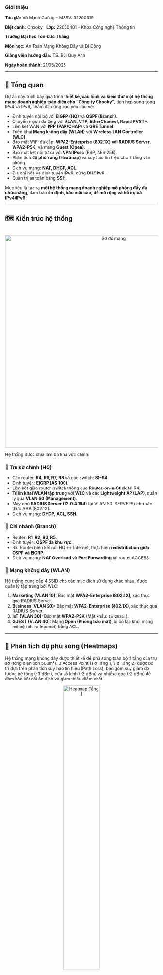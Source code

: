 ### Giới thiệu
**Tác giả:** Võ Mạnh Cường – MSSV: 52200319  

**Biệt danh:** Chooky  
**Lớp:** 22050401 – Khoa Công nghệ Thông tin  

**Trường Đại học Tôn Đức Thắng**  

**Môn học:** An Toàn Mạng Không Dây và Di Động

**Giảng viên hướng dẫn:** TS. Bùi Quy Anh

**Ngày hoàn thành:** 21/05/2025  


---
## 🧭 Tổng quan

Dự án này trình bày quá trình **thiết kế, cấu hình và kiểm thử một hệ thống mạng doanh nghiệp toàn diện cho "Công ty Chooky"**, tích hợp song song IPv4 và IPv6, nhằm đáp ứng các yêu cầu về:

* Định tuyến nội bộ với **EIGRP (HQ)** và **OSPF (Branch)**.
* Chuyển mạch đa tầng với **VLAN, VTP, EtherChannel, Rapid PVST+**.
* Liên kết WAN với **PPP (PAP/CHAP)** và **GRE Tunnel**.
* Triển khai **Mạng không dây (WLAN)** với **Wireless LAN Controller (WLC)**.
* Bảo mật WiFi đa cấp: **WPA2-Enterprise (802.1X) với RADIUS Server**, **WPA2-PSK**, và mạng **Guest (Open)**.
* Bảo mật kết nối từ xa với **VPN IPsec** (ESP, AES 256).
* Phân tích **độ phủ sóng (Heatmap)** và suy hao tín hiệu cho 2 tầng văn phòng.
* Dịch vụ mạng: **NAT, DHCP, ACL**.
* Địa chỉ hóa và định tuyến **IPv6**, cùng **DHCPv6**.
* Quản trị an toàn bằng **SSH**.

Mục tiêu là tạo ra **một hệ thống mạng doanh nghiệp mô phỏng đầy đủ chức năng**, đảm bảo **ổn định, bảo mật cao, dễ mở rộng và hỗ trợ cả IPv4/IPv6**.

---

## 🗺️ Kiến trúc hệ thống
<p align="center">
  <img src="IMGs/topology.png" alt="Sơ đồ mạng" width="700">
</p>


Hệ thống được chia làm ba khu vực chính:

### 🏢 Trụ sở chính (HQ)
* Các router: **R4, R6, R7, R8** và các switch: **S1–S4**.
* Định tuyến: **EIGRP (AS 100)**.
* Liên kết giữa router–switch thông qua **Router-on-a-Stick** tại R4.
* **Triển khai WLAN tập trung** với **WLC** và các **Lightweight AP (LAP)**, quản lý qua **VLAN 60 (Management)**.
* Máy chủ **RADIUS Server (12.0.4.194)** tại VLAN 50 (SERVERS) cho xác thực AAA (802.1X).
* Dịch vụ mạng: **DHCP, ACL, SSH**.

### 🏬 Chi nhánh (Branch)
* Router: **R1, R2, R3, R5**.
* Định tuyến: **OSPF đa khu vực**.
* R5: Router biên kết nối HQ ↔ Internet, thực hiện **redistribution giữa OSPF và EIGRP**.
* Dịch vụ mạng: **NAT Overload** và **Port Forwarding** tại router ACCESS.

### 📶 Mạng không dây (WLAN)
Hệ thống cung cấp 4 SSID cho các mục đích sử dụng khác nhau, được quản lý tập trung bởi WLC:
1.  **Marketing (VLAN 10):** Bảo mật **WPA2-Enterprise (802.1X)**, xác thực qua RADIUS Server.
2.  **Business (VLAN 20):** Bảo mật **WPA2-Enterprise (802.1X)**, xác thực qua RADIUS Server.
3.  **IoT (VLAN 30):** Bảo mật **WPA2-PSK** (Mật khẩu: `IoT2025!`).
4.  **GUEST (VLAN 40):** Mạng **Open (Không bảo mật)**, bị cô lập khỏi mạng nội bộ (chỉ ra Internet) bằng ACL.

---
## 📡 Phân tích độ phủ sóng (Heatmaps)

Hệ thống mạng không dây được thiết kế để phủ sóng toàn bộ 2 tầng của trụ sở (tổng diện tích 500m²). 3 Access Point (1 ở Tầng 1, 2 ở Tầng 2) được bố trí dựa trên phân tích suy hao tín hiệu (Path Loss), bao gồm suy giảm do tường bê tông (-3 dBm), cửa sổ kính (-2 dBm) và nhiễxạ góc (-2 dBm) để đảm bảo kết nối ổn định và giảm thiểu điểm chết.

<p align="center">
  <img src="IMGs/heatmap_tang_1.png" alt="Heatmap Tầng 1" width="49%">
  <img src="IMGs/heatmap_tang_2.png" alt="Heatmap Tầng 2" width="49%">
</p>

---
## ⚙️ Các công nghệ và kỹ thuật chính

| Thành phần | Mô tả |
|---|---|
| **Định tuyến IPv4** | EIGRP tại HQ, OSPF đa khu vực tại chi nhánh, redistribution tại R5. |
| **Định tuyến IPv6** | EIGRP for IPv6, static default route, inter-VLAN routing. |
| **Chuyển mạch** | VLAN, VTP Server/Client, EtherChannel (LACP), Rapid-PVST+. |
| **WAN** | PPP (PAP/CHAP), GRE Tunnel giữa R6–R8. |
| **Mạng không dây (WLAN)** | **Wireless LAN Controller (WLC)**, Lightweight APs (LAP), 4 SSIDs, quản lý qua VLAN 60. |
| **Bảo mật WLAN** | **WPA2-Enterprise (802.1X)**, **WPA2-PSK**, **RADIUS (AAA) Server**. |
| **Bảo mật VPN** | **IPsec (ESP, AES 256, SHA-HMAC)** bảo mật kết nối giữa R6-R7 và R7-R8. |
| **Dịch vụ mạng** | NAT Overload, Port Forwarding, DHCPv4, DHCPv6, ACL bảo mật. |
| **Quản trị** | SSH, Access Control List, hostname và domain riêng. |
| **Prefix IPv6** | `2019:ABBA:CDDC::/48` chia /64 cho từng VLAN. |
| **Thiết bị mô phỏng** | Router Cisco, Switch Cisco, WLC-PT, LAP-PT, Server-PT. |

---

### Hướng dẫn sử dụng báo cáo và file cấu hình

Báo cáo mô tả chi tiết **thiết kế, phân bổ địa chỉ, cấu hình và kết quả kiểm thử**.  

File cấu hình Packet Tracer (pkt) đi kèm chứa mô hình mạng tương ứng, bao gồm các router, switch, WLC, AP và thiết bị cuối, được thiết lập dựa trên các phần đã mô tả trong báo cáo.

### Nội dung file cấu hình
* **Tên file**: `configuration.pkt` 

* **Phiên bản Packet Tracer**: Được tạo và kiểm tra trên Packet Tracer.
* **Cấu hình chính**:
    * Kết nối PPP, GRE tunnel.
    * Định tuyến OSPF (Branch) và EIGRP (HQ) cho cả IPv4/IPv6.
    * Chuyển mạch với VLAN, VTP, Rapid PVST+, và EtherChannel.
    * NAT, DHCP, và ACL cho IPv4.
    * DHCPv6 cho IPv6.
    * **WLAN:** WLC, 4 SSIDs (Marketing, Business, IoT, GUEST).
    * **Security:** RADIUS Server, VPN IPsec, SSH.

### Hướng dẫn sử dụng
1.  **Mở file**: Sử dụng Packet Tracer để mở file pkt. Đảm bảo phiên bản phần mềm tương thích.
2.  **Kiểm tra cấu hình**:
    * Vào chế độ CLI trên từng thiết bị (router, switch, WLC) để xem các lệnh cấu hình bằng cách nhập `show running-config`.
    * Truy cập WLC qua Web Browser từ PC trong VLAN 60 (Management) với địa chỉ `https://12.0.4.232`.
    * Kiểm tra kết nối bằng lệnh `ping` giữa các thiết bị.
    * Xem bảng định tuyến với `show ip route` (IPv4) hoặc `show ipv6 route` (IPv6).
3.  **Thử nghiệm**:
    * **WLAN:** Kết nối thiết bị cuối (Laptop, Smartphone) vào các SSID.
        * *Marketing/Business:* Thử xác thực 802.1X (ví dụ: user: `business01`, pass: `business01`).
        * *IoT:* Thử xác thực PSK (pass: `IoT2025!`).
        * *GUEST:* Kiểm tra kết nối Open và xác minh bị ACL chặn truy cập mạng nội bộ (ví dụ: `ping 12.0.4.194` sẽ thất bại).
    * **NAT:** Ping từ host nội bộ ra Internet (ví dụ: `ping 203.0.113.1`).
    * **Port Forwarding:** Truy cập Web Server từ PC "OutLander" (bên ngoài Internet) qua địa chỉ `http://203.0.113.1`.
    * **DHCP:** Kiểm tra host có nhận IP động (cả v4 và v6).
    * **VPN:** Kiểm tra trạng thái IPsec trên R6, R7, R8 (lệnh `show crypto isakmp sa` và `show crypto ipsec sa`).
    * **SSH:** Kết nối quản trị thiết bị từ VLAN SERVERS (ví dụ: từ Server SSH vào S1).

---
## 📈 Kết quả và hướng mở rộng

### ✅ Kết quả đạt được
* Hệ thống có dây (IPv4/IPv6) hoạt động ổn định, định tuyến và NAT chính xác.
* DHCP/DHCPv6 cấp phát IP tự động cho các VLAN.
* Hệ thống WLAN hoạt động ổn định, 4 SSIDs cung cấp kết nối và phân vùng chính xác theo VLAN.
* Xác thực 802.1X qua RADIUS server thành công, tăng cường bảo mật cho mạng nội bộ.
* GRE Tunnel và VPN IPsec giữa R6-R8 đảm bảo kết nối xuyên vùng an toàn.
* ACL kiểm soát truy cập hiệu quả, cô lập mạng GUEST và IoT, đảm bảo tính bảo mật.

### 🚀 Hướng phát triển
* Triển khai **NAT64** để cải thiện khả năng tương thích và giao tiếp giữa các thiết bị chỉ hỗ trợ IPv4 và IPv6.
* Nâng cấp hệ thống lên **WiFi 6/6E** và sử dụng **WPA3** để tăng cường hiệu suất và bảo mật không dây.
* Triển khai hệ thống giám sát thời gian thực **SIEM** (Security Information and Event Management) để phát hiện và phản ứng nhanh với các mối đe dọa.
* Tối ưu **QoS (Quality of Service)** cho các dịch vụ ưu tiên như họp trực tuyến (VoIP/Video Conference).

---

## 🔗 Tài nguyên liên quan dự án

* **📽️ Slide thuyết trình (Canva):**
    * [Nhấn vào đây để xem slides](https://www.canva.com/design/DAGn-AU1dLw/6NyfurXWwxICWmcNa5AZvw/view) 
    *(Lưu ý: Đã đổi link sang chế độ /view để người xem xem dễ dàng hơn)*

---
### Lưu ý
* Đảm bảo tất cả các thiết bị trong mô hình được bật nguồn (Power On) trước khi kiểm tra.
* Nếu gặp lỗi, kiểm tra lại kết nối cáp và trạng thái interface (lệnh `show ip interface brief`).
* Báo cáo PDF đi kèm cung cấp chi tiết về từng bước cấu hình và kết quả đạt được, vui lòng tham khảo để đối chiếu.

### Bản quyền
Bản báo cáo và file cấu hình này thuộc bản quyền của Võ Mạnh Cường - Copyright © Chooky. Mọi sao chép, phân phối hoặc sử dụng trái phép đều không được phép mà không có sự đồng ý bằng văn bản từ Võ Mạnh Cường.

### Thông tin liên hệ
* Tác giả: [Võ Mạnh Cường] AKA [Chooky].
* Mã số sinh viên: [52200319]
* Ngày hoàn thành: 21 tháng 5 năm 2025.
* Phản hồi: [vmcchooky@gmail.com],
            [facebook.com/chooky.vmc].